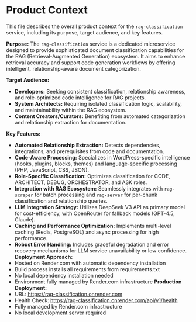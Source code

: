 # Product Context

This file describes the overall product context for the `rag-classification` service, including its purpose, target audience, and key features.

**Purpose:**
The `rag-classification` service is a dedicated microservice designed to provide sophisticated document classification capabilities for the RAG (Retrieval-Augmented Generation) ecosystem. It aims to enhance retrieval accuracy and support code generation workflows by offering intelligent, relationship-aware document categorization.

**Target Audience:**
- **Developers:** Seeking consistent classification, relationship awareness, and role-optimized code intelligence for RAG projects.
- **System Architects:** Requiring isolated classification logic, scalability, and maintainability within the RAG ecosystem.
- **Content Creators/Curators:** Benefiting from automated categorization and relationship extraction for documentation.

**Key Features:**
- **Automated Relationship Extraction:** Detects dependencies, integrations, and prerequisites from code and documentation.
- **Code-Aware Processing:** Specializes in WordPress-specific intelligence (hooks, plugins, blocks, themes) and language-specific processing (PHP, JavaScript, CSS, JSON).
- **Role-Specific Classification:** Optimizes classification for CODE, ARCHITECT, DEBUG, ORCHESTRATOR, and ASK roles.
- **Integration with RAG Ecosystem:** Seamlessly integrates with `rag-scraper` for batch processing and `rag-server` for per-chunk classification and relationship queries.
- **LLM Integration Strategy:** Utilizes DeepSeek V3 API as primary model for cost-efficiency, with OpenRouter for fallback models (GPT-4.5, Claude).
- **Caching and Performance Optimization:** Implements multi-level caching (Redis, PostgreSQL) and async processing for high performance.
- **Robust Error Handling:** Includes graceful degradation and error recovery mechanisms for LLM service unavailability or low confidence.
**Deployment Approach:**
- Hosted on Render.com with automatic dependency installation
- Build process installs all requirements from requirements.txt
- No local dependency installation needed
- Environment fully managed by Render.com infrastructure
**Production Deployment:**
- URL: https://rag-classification.onrender.com
- Health Check: https://rag-classification.onrender.com/api/v1/health
- Fully managed by Render.com infrastructure
- No local development server required